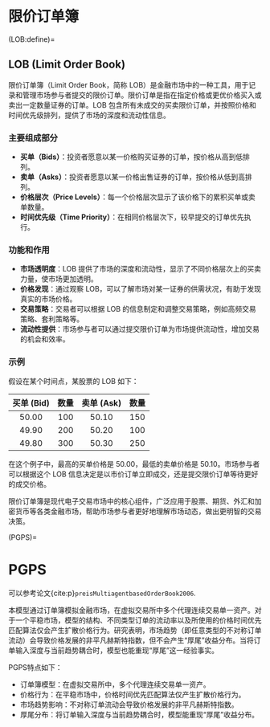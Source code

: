 
# 限价订单簿
(LOB:define)=
## LOB (Limit Order Book)

限价订单簿（Limit Order Book，简称 LOB）是金融市场中的一种工具，用于记录和管理市场参与者提交的限价订单。限价订单是指在指定价格或更优价格买入或卖出一定数量证券的订单。LOB 包含所有未成交的买卖限价订单，并按照价格和时间优先级排列，提供了市场的深度和流动性信息。

### 主要组成部分

- **买单（Bids）**：投资者愿意以某一价格购买证券的订单，按价格从高到低排列。
- **卖单（Asks）**：投资者愿意以某一价格出售证券的订单，按价格从低到高排列。
- **价格层次（Price Levels）**：每一个价格层次显示了该价格下的累积买单或卖单数量。
- **时间优先级（Time Priority）**：在相同价格层次下，较早提交的订单优先执行。

### 功能和作用

- **市场透明度**：LOB 提供了市场的深度和流动性，显示了不同价格层次上的买卖力量，使市场更加透明。
- **价格发现**：通过观察 LOB，可以了解市场对某一证券的供需状况，有助于发现真实的市场价格。
- **交易策略**：交易者可以根据 LOB 的信息制定和调整交易策略，例如高频交易策略、套利策略等。
- **流动性提供**：市场参与者可以通过提交限价订单为市场提供流动性，增加交易的机会和效率。

### 示例

假设在某个时间点，某股票的 LOB 如下：

|  买单 (Bid)  |    数量    | 卖单 (Ask)  |    数量    |
|:------------:|:----------:|:-----------:|:----------:|
|     50.00    |    100     |     50.10   |    150     |
|     49.90    |    200     |     50.20   |    100     |
|     49.80    |    300     |     50.30   |    250     |

在这个例子中，最高的买单价格是 50.00，最低的卖单价格是 50.10。市场参与者可以根据这个 LOB 信息决定是以市价订单立即成交，还是提交限价订单等待更好的成交价格。

限价订单簿是现代电子交易市场中的核心组件，广泛应用于股票、期货、外汇和加密货币等各类金融市场，帮助市场参与者更好地理解市场动态，做出更明智的交易决策。



(PGPS)=
# PGPS
可以参考论文{cite:p}`preisMultiagentbasedOrderBook2006`.

本模型通过订单簿模拟金融市场，在虚拟交易所中多个代理连续交易单一资产。对于一个平稳市场，模型的结构、不同类型订单的流动率以及所使用的价格时间优先匹配算法仅会产生扩散价格行为。研究表明，市场趋势（即任意类型的不对称订单流动）会导致价格发展的非平凡赫斯特指数，但不会产生“厚尾”收益分布。当将订单输入深度与当前趋势耦合时，模型也能重现“厚尾”这一经验事实。

PGPS特点如下：
* 订单簿模型：在虚拟交易所中，多个代理连续交易单一资产。
* 价格行为：在平稳市场中，价格时间优先匹配算法仅产生扩散价格行为。
* 市场趋势影响：不对称订单流动会导致价格发展的非平凡赫斯特指数。
* 厚尾分布：将订单输入深度与当前趋势耦合时，模型能重现“厚尾”收益分布。


```{bibliography}
```
